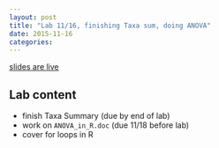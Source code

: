 ```yaml
---
layout: post
title: "Lab 11/16, finishing Taxa sum, doing ANOVA"
date: 2015-11-16
categories:
---
```


[slides are live](https://docs.google.com/presentation/d/1MIDVOz6XPT3w3ykx35MkrYwYRD6EiA9PpVdmsv4fKTc/edit?usp=sharing)

## Lab content 

- finish Taxa Summary (due by end of lab)
- work on `ANOVA_in_R.doc` (due 11/18 before lab)
- cover for loops in R

